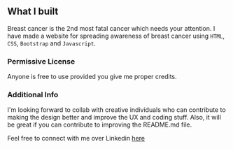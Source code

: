 ## What I built
Breast cancer is the 2nd most fatal cancer which needs your attention.
I have made a website for spreading awareness of breast cancer using `HTML`, `CSS`, `Bootstrap` and `Javascript`.







### Permissive License
Anyone is free to use provided you give me proper credits.

### Additional Info
I'm looking forward to collab with creative individuals who can contribute to making the design better and improve the UX and coding stuff. Also, it will be great if you can contribute to improving the README.md file.

Feel free to connect with me over Linkedin [here](www.linkedin.com/in/khushi-singh-7k111)


